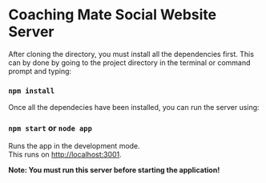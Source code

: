 

# Coaching Mate Social Website Server

After cloning the directory, you must install all the dependencies first. This can by done by going to the project directory in the terminal or command prompt and typing:
### `npm install`

Once all the dependecies have been installed, you can run the server using:

### `npm start` or `node app`

Runs the app in the development mode.<br>
This runs on [http://localhost:3001](http://localhost:3001).
 

**Note: You must run this server before starting the application!**

